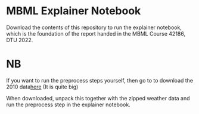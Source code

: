 # MBML Explainer Notebook

Download the contents of this repository to run the explainer notebook, which is the foundation of the report handed in the MBML Course 42186, DTU 2022.

# NB

If you want to run the preprocess steps yourself, then go to to download the 2010 data[here](https://www.kaggle.com/datasets/yuanyuwendymu/airline-delay-and-cancellation-data-2009-2018) (It is quite big)

When downloaded, unpack this together with the zipped weather data and run the preprocess step in the explainer notebook. 

